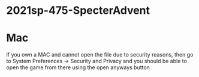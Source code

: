 # 2021sp-475-SpecterAdvent







# Mac
 If you own a MAC and cannot open the file due to security reasons, then go to System Preferences -> Security and Privacy and you should be able to open the game from there using the open anyways button
